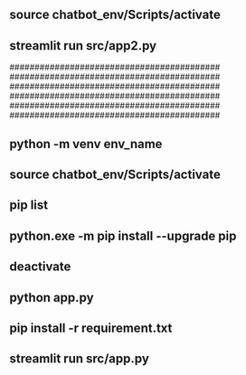 <!-- Activate -->
source chatbot_env/Scripts/activate
------------------------------------------
<!-- run streamlit file -->
streamlit run src/app2.py
------------------------------------------
##########################################
##########################################
##########################################
##########################################
##########################################
##########################################



<!-- Create env -->
python -m venv env_name
------------------------------------------
<!-- Activate -->
source chatbot_env/Scripts/activate
------------------------------------------
<!-- Sist all libararys in the env -->
pip list
------------------------------------------
<!-- upgrade pip -->
python.exe -m pip install --upgrade pip
------------------------------------------
<!-- deactivate env -->
deactivate
------------------------------------------
<!-- run python script -->
python app.py 
-------------------------------------------
<!-- install requirement file -->
pip install -r requirement.txt
------------------------------------------
<!-- run streamlit file -->
streamlit run src/app.py
------------------------------------------


